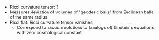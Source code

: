 - Ricci curvature tensor: ?
- Measures deviation of volumes of "geodesic balls" from Euclidean balls of the same radius.
- Ricci flat: Ricci curvature tensor vanishes
	- Correspond to vacuum solutions to (analogs of) Einstein's equations with zero cosmological constant